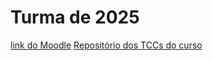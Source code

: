 # Turma de 2025

[link do Moodle](https://moodle.sertao.ifrs.edu.br/course/view.php?id=6566)
[Repositório dos TCCs do curso](https://github.com/adsIfrsSertao/TCCs)